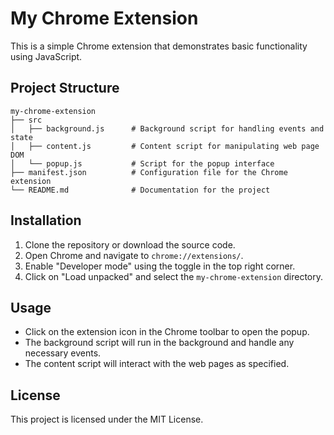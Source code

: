 # My Chrome Extension

This is a simple Chrome extension that demonstrates basic functionality using JavaScript.

## Project Structure

```
my-chrome-extension
├── src
│   ├── background.js      # Background script for handling events and state
│   ├── content.js         # Content script for manipulating web page DOM
│   └── popup.js           # Script for the popup interface
├── manifest.json          # Configuration file for the Chrome extension
└── README.md              # Documentation for the project
```

## Installation

1. Clone the repository or download the source code.
2. Open Chrome and navigate to `chrome://extensions/`.
3. Enable "Developer mode" using the toggle in the top right corner.
4. Click on "Load unpacked" and select the `my-chrome-extension` directory.

## Usage

- Click on the extension icon in the Chrome toolbar to open the popup.
- The background script will run in the background and handle any necessary events.
- The content script will interact with the web pages as specified.

## License

This project is licensed under the MIT License.